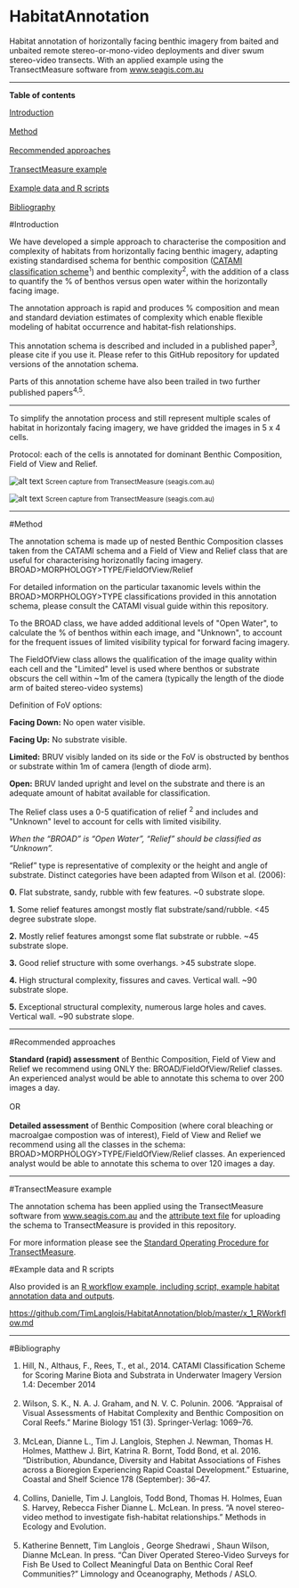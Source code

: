 # HabitatAnnotation
Habitat annotation of horizontally facing benthic imagery from baited and unbaited remote stereo-or-mono-video deployments and diver swum stereo-video transects. With an applied example using the TransectMeasure software from www.seagis.com.au

<HR>
</HR>

<b>Table of contents</b>

[Introduction](#introduction)<br></br>
[Method](#method)<br></br>
[Recommended approaches](#recommended-approaches)<br></br>
[TransectMeasure example](#transectmeasure-example)<br></br>
[Example data and R scripts](#r-example)<br></br>
[Bibliography](#bibliography)

#<a name="introduction"></a>Introduction

We have developed a simple approach to characterise the composition and complexity of habitats from horizontally facing benthic imagery, adapting existing standardised schema for benthic composition (<a href="https://github.com/TimLanglois/HabitatAnnotation/blob/master/visual_guide_CATAMI.pdf">CATAMI classification scheme</a><sup>1</sup>) and benthic complexity<sup>2</sup>, with the addition of a class to quantify the % of benthos versus open water within the horizontally facing image. 

The annotation approach is rapid and produces % composition and mean and standard deviation estimates of complexity which enable flexible modeling of habitat occurrence and habitat-fish relationships.

This annotation schema is described and included in a published paper<sup>3</sup>, please cite if you use it.
Please refer to this GitHub repository for updated versions of the annotation schema.

Parts of this annotation scheme have also been trailed in two further published papers<sup>4,5</sup>.

<HR>
</HR>

To simplify the annotation process and still represent multiple scales of habitat in horizontaly facing imagery, we have gridded the images in 5 x 4 cells.

Protocol: each of the cells is annotated for dominant Benthic Composition, Field of View and Relief.

![alt text](https://cloud.githubusercontent.com/assets/14978794/18273176/b00f08fe-746e-11e6-82f2-ab29094f7403.JPG "TransectMeasure (seagis.com.au)")
<small>Screen capture from TransectMeasure (seagis.com.au) </small>

![alt text](https://cloud.githubusercontent.com/assets/14978794/18273210/d338f7e0-746e-11e6-929e-085d3f9f6c09.JPG "Application of annotation approach to characterise benthic composition and benthic complexity from horizontally facing remote video or from diver swum transects. Screen capture from TransectMeasure (seagis.com.au)")
<small>Screen capture from TransectMeasure (seagis.com.au) </small>
 
<HR>
</HR>

#<a name="method"></a>Method

The annotation schema is made up of nested Benthic Composition classes taken from the CATAMI schema and a Field of View and Relief class that are useful for characterising horizonatlly facing imagery.
BROAD>MORPHOLOGY>TYPE/FieldOfView/Relief

For detailed information on the particular taxanomic levels within the BROAD>MORPHOLOGY>TYPE classifications provided in this annotation schema, please consult the CATAMI visual guide within this repository.


To the BROAD class, we have added additional levels of "Open Water", to calculate the % of benthos within each image, and "Unknown", to account for the frequent issues of limited visibility typical for forward facing imagery.


The FieldOfView class allows the qualification of the image quality within each cell and the "Limited" level is used where benthos or substrate obscurs the cell within ~1m of the camera (typically the length of the diode arm of baited stereo-video systems)

Definition of FoV options:

<b>Facing Down:</b> No open water visible.

<b>Facing Up:</b> No substrate visible.

<b>Limited:</b> BRUV visibly landed on its side or the FoV is obstructed by benthos or substrate within 1m of camera (length of diode arm).

<b>Open:</b> BRUV landed upright and level on the substrate and there is an adequate amount of habitat available for classification.


The Relief class uses a 0-5 quatification of relief <sup>2</sup> and includes and "Unknown" level to account for cells with limited visibility.

<i>When the “BROAD” is “Open Water”, “Relief” should be classified as “Unknown”.</i>

“Relief” type is representative of complexity or the height and angle of substrate. Distinct categories have been adapted from Wilson et al. (2006):

<b>0.</b>	Flat substrate, sandy, rubble with few features. ~0 substrate slope.

<b>1.</b>	Some relief features amongst mostly flat substrate/sand/rubble. <45 degree substrate slope.

<b>2.</b>	Mostly relief features amongst some flat substrate or rubble. ~45 substrate slope.

<b>3.</b>	Good relief structure with some overhangs. >45 substrate slope.

<b>4.</b>	High structural complexity, fissures and caves. Vertical wall. ~90 substrate slope.

<b>5.</b>	Exceptional structural complexity, numerous large holes and caves. Vertical wall. ~90 substrate slope.


<HR>
</HR>

#<a name="recommended-approaches"></a>Recommended approaches

<b>Standard (rapid) assessment</b> of Benthic Composition, Field of View and Relief we recommend using ONLY the:
BROAD/FieldOfView/Relief classes. 
An experienced analyst would be able to annotate this schema to over 200 images a day.
<br></br>
OR
<br></br>
<b>Detailed assessment</b> of Benthic Composition (where coral bleaching or macroalgae compostion was of interest), Field of View and Relief we recommend using all the classes in the schema:
BROAD>MORPHOLOGY>TYPE/FieldOfView/Relief classes. 
An experienced analyst would be able to annotate this schema to over 120 images a day.

<HR>
</HR>

#<a name="transectmeasure-example"></a>TransectMeasure example

The annotation schema has been applied using the TransectMeasure software from www.seagis.com.au and the  <a href="https://github.com/TimLanglois/HabitatAnnotation/blob/master/Transect%20Measure%20Habitat%20Codes_160705.txt">attribute text file</a> for uploading the schema to TransectMeasure is provided in this repository.

For more information please see the  <a href="https://github.com/TimLanglois/HabitatAnnotation/blob/master/StandardOperatingProcedure_TransectMeasure.md">Standard Operating Procedure for TransectMeasure</a>. 

#<a name="r-example"></a>Example data and R scripts

Also provided is an <a href="https://github.com/TimLanglois/HabitatAnnotation/blob/master/x_1_RWorkflow.md"> R workflow example, including script, example habitat annotation data and outputs</a>. 

https://github.com/TimLanglois/HabitatAnnotation/blob/master/x_1_RWorkflow.md
<HR>
</HR>

#<a name="bibliography"></a>Bibliography

1. Hill, N., Althaus, F., Rees, T., et al., 2014. CATAMI Classification Scheme for Scoring Marine Biota and Substrata in Underwater Imagery Version 1.4: December 2014
<br></br>
2. Wilson, S. K., N. A. J. Graham, and N. V. C. Polunin. 2006. “Appraisal of Visual Assessments of Habitat Complexity and Benthic Composition on Coral Reefs.” Marine Biology 151 (3). Springer-Verlag: 1069–76.
<br></br>
3. McLean, Dianne L., Tim J. Langlois, Stephen J. Newman, Thomas H. Holmes, Matthew J. Birt, Katrina R. Bornt, Todd Bond, et al. 2016. “Distribution, Abundance, Diversity and Habitat Associations of Fishes across a Bioregion Experiencing Rapid Coastal Development.” Estuarine, Coastal and Shelf Science 178 (September): 36–47.
<br></br>
4. Collins, Danielle, Tim J. Langlois, Todd Bond, Thomas H. Holmes, Euan S. Harvey, Rebecca Fisher Dianne L. McLean. In press. “A novel stereo-video method to investigate fish-habitat relationships.” Methods in Ecology and Evolution.
<br></br>
5. Katherine Bennett, Tim Langlois , George Shedrawi , Shaun Wilson, Dianne McLean. In press. “Can Diver Operated Stereo-Video Surveys for Fish Be Used to Collect Meaningful Data on Benthic Coral Reef Communities?” Limnology and Oceanography, Methods / ASLO.
